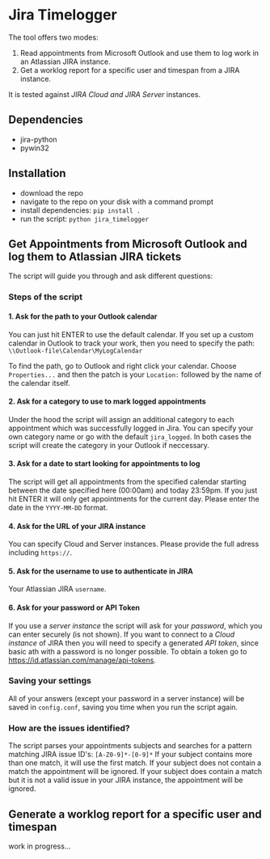 # Jira Timelogger
The tool offers two modes:
1. Read appointments from Microsoft Outlook and use them to log work in an Atlassian JIRA instance.
2. Get a worklog report for a specific user and timespan from a JIRA instance.

It is tested against _JIRA Cloud and JIRA Server_ instances.

## Dependencies
* jira-python
* pywin32

## Installation
* download the repo
* navigate to the repo on your disk with a command prompt
* install dependencies: `pip install .`
* run the script: `python jira_timelogger`

## Get Appointments from Microsoft Outlook and log them to Atlassian JIRA tickets
The script will guide you through and ask different questions:

### Steps of the script
#### 1. Ask for the path to your Outlook calendar
You can just hit ENTER to use the default calendar. If you set up a custom calendar in Outlook to track your work, then you need to specify the path:
`\\Outlook-file\Calendar\MyLogCalendar`

To find the path, go to Outlook and right click your calendar. Choose `Properties...` and then the patch is your `Location:` followed by the name of the calendar itself.

#### 2. Ask for a category to use to mark logged appointments
Under the hood the script will assign an additional category to each appointment which was successfully logged in Jira.
You can specify your own category name or go with the default `jira_logged`. 
In both cases the script will create the category in your Outlook if neccessary.

#### 3. Ask for a date to start looking for appointments to log
The script will get all appointments from the specified calendar starting between the date specified here (00:00am) and today 23:59pm. If you just hit ENTER it will only get appointments for the current day.
Please enter the date in the `YYYY-MM-DD` format.

#### 4. Ask for the URL of your JIRA instance
You can specify Cloud and Server instances. Please provide the full adress including `https://`.

#### 5. Ask for the username to use to authenticate in JIRA
Your Atlassian JIRA `username`.

#### 6. Ask for your password or API Token
If you use a _server instance_ the script will ask for your _password_, which you can enter securely (is not shown).
If you want to connect to a _Cloud instance_ of JIRA then you will need to specify a generated _API token_, since basic ath with a password is no longer possible.
To obtain a token go to https://id.atlassian.com/manage/api-tokens.

### Saving your settings
All of your answers (except your password in a server instance) will be saved in `config.conf`, saving you time when you run the script again.

### How are the issues identified?
The script parses your appointments subjects and searches for a pattern matching JIRA issue ID's: `[A-Z0-9]*-[0-9]*`
If your subject contains more than one match, it will use the first match.
If your subject does not contain a match the appointment will be ignored.
If your subject does contain a match but it is not a valid issue in your JIRA instance, the appointment will be ignored.

## Generate a worklog report for a specific user and timespan
work in progress...
